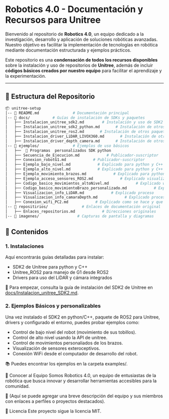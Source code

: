 # Robotics 4.0 - Documentación y Recursos para Unitree

Bienvenido al repositorio de **Robotics 4.0**, un equipo dedicado a la investigación, desarrollo y aplicación de soluciones robóticas avanzadas. Nuestro objetivo es facilitar la implementación de tecnologías en robótica mediante documentación estructurada y ejemplos prácticos.

Este repositorio es una **condensación de todos los recursos disponibles** sobre la instalación y uso de repositorios de **Unitree**, además de incluir **códigos básicos creados por nuestro equipo** para facilitar el aprendizaje y la experimentación.

---

## 📁 Estructura del Repositorio

```bash
📦 unitree-setup  
│-- 📄 README.md               # Documentación principal  
│-- 📂 docs/          # Guías de instalación de SDKs y paquetes  
│   ├── Instalacion_unitree_sdk2.md        # Instalación y uso de SDK2 de Unitree  
│   ├── Instalacion_unitree_sdk2_python.md       # Instalación de otros paquetes
│   ├── Instalacion_unitree_ros2.md       # Instalación de otros paquetes
│   ├── Instalacion_driver_LiDAR_LIVOX360.md       # Instalación de otros paquetes
│   ├── Instalacion_driver_depth_camera.md       # Instalación de otros paquetes   
│-- 📂 ejemplos/               # Ejemplos de uso básicos  
│   ├──  📂 Programas  personalizados SDK python 
│   ├── Secuencia_de_Ejecucion.md            # Publicador-suscriptor 
│   ├── Conexion_robotG1.md            # Publicador-suscriptor  
│   ├── Ejemplo_bajo_nivel.md            # Explicado para python y C++ SDK
│   ├── Ejemplo_alto_nivel.md            # Explicado para python y C++ SDK
│   ├── Ejemplo_movimiento_brazos.md            # Explicado para python y C++ arm_sdk
│   ├── Ejemplo_acceso_sensores_ROS2.md            # Explicado visualización ROS2
│   ├── Codigo_basico_movimientos_altoNivel.md            # Explicado wasd y trayectoria personalizada*
│   ├── Codigo_basico_movimientoBrazo_personalizado.md            # Explicado arm_sdk poner articulaciones en terminal
│   ├── Visualizacion_info_LiDAR.md            # Explicado proceso
│   ├── Visualizacion_info_camaraDepth.md            # Explicado proceso
│   ├── Conexion_wifi_PC2.md            # Explicado como se hace y que es PC2
│-- 📂 repositirios/               # Enlaces de documentación original
│   ├── Enlaces_repositorios.md            # Direcciones originales  
│-- 📂 imagenes/                 # Capturas de pantalla y diagramas
```

## 📌 Contenidos

### 1. Instalaciones

Aquí encontrarás guías detalladas para instalar:

- SDK2 de Unitree para python y C++
- Unitree_ROS2 para manejo de G1 desde ROS2
- Drivers para uso del LiDAR y cámara integrados

📍 Para empezar, consulta la guía de instalación del SDK2 de Unitree en [docs/Instalacion_unitree_SDK2.md](docs/Instalacion_unitree_sdk2.md).

### 2. Ejemplos Básicos y personalizables

Una vez instalado el SDK2 en python/C++, paquete de ROS2 para Unitree, drivers y configurado el entorno, puedes probar ejemplos como:

- Control de bajo nivel del robot (movimiento de sus tobillos).
- Control de alto nivel usando la API de unitree.
- Control de movimientos personaliados de los brazos.
- Visualización de sensores exteroceptivos.
- Conexión WiFi desde el computador de desarrollo del robot.

📚 Puedes encontrar los ejemplos en la carpeta examples/.

🤝 Conocer al Equipo
Somos Robotics 4.0, un equipo de entusiastas de la robótica que busca innovar y desarrollar herramientas accesibles para la comunidad.

📌 (Aquí se puede agregar una breve descripción del equipo y sus miembros con enlaces a perfiles o proyectos destacados).

📜 Licencia
Este proyecto sigue la licencia MIT.

